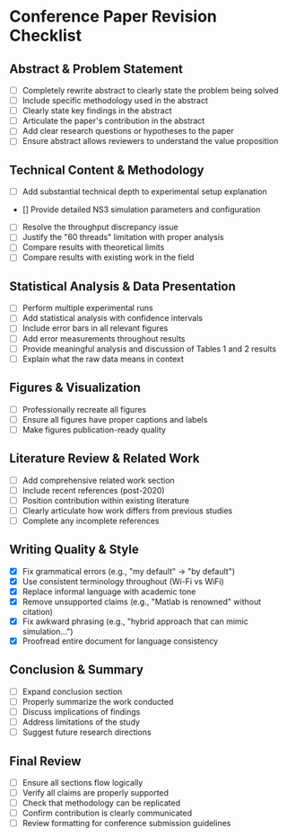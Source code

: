 # Conference Paper Revision Checklist

## Abstract & Problem Statement
- [ ] Completely rewrite abstract to clearly state the problem being solved
- [ ] Include specific methodology used in the abstract
- [ ] Clearly state key findings in the abstract
- [ ] Articulate the paper's contribution in the abstract
- [ ] Add clear research questions or hypotheses to the paper
- [ ] Ensure abstract allows reviewers to understand the value proposition

## Technical Content & Methodology
- [ ] Add substantial technical depth to experimental setup explanation
- [] Provide detailed NS3 simulation parameters and configuration
- [ ] Resolve the throughput discrepancy issue
- [ ] Justify the "60 threads" limitation with proper analysis
- [ ] Compare results with theoretical limits
- [ ] Compare results with existing work in the field

## Statistical Analysis & Data Presentation
- [ ] Perform multiple experimental runs
- [ ] Add statistical analysis with confidence intervals
- [ ] Include error bars in all relevant figures
- [ ] Add error measurements throughout results
- [ ] Provide meaningful analysis and discussion of Tables 1 and 2 results
- [ ] Explain what the raw data means in context

## Figures & Visualization
- [ ] Professionally recreate all figures
- [ ] Ensure all figures have proper captions and labels
- [ ] Make figures publication-ready quality

## Literature Review & Related Work
- [ ] Add comprehensive related work section
- [ ] Include recent references (post-2020)
- [ ] Position contribution within existing literature
- [ ] Clearly articulate how work differs from previous studies
- [ ] Complete any incomplete references

## Writing Quality & Style
- [x] Fix grammatical errors (e.g., "my default" → "by default")
- [x] Use consistent terminology throughout (Wi-Fi vs WiFi)
- [x] Replace informal language with academic tone
- [x] Remove unsupported claims (e.g., "Matlab is renowned" without citation)
- [x] Fix awkward phrasing (e.g., "hybrid approach that can mimic simulation...")
- [x] Proofread entire document for language consistency

## Conclusion & Summary
- [ ] Expand conclusion section
- [ ] Properly summarize the work conducted
- [ ] Discuss implications of findings
- [ ] Address limitations of the study
- [ ] Suggest future research directions

## Final Review
- [ ] Ensure all sections flow logically
- [ ] Verify all claims are properly supported
- [ ] Check that methodology can be replicated
- [ ] Confirm contribution is clearly communicated
- [ ] Review formatting for conference submission guidelines
